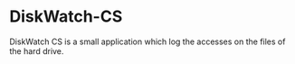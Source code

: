 # DiskWatch-CS
DiskWatch CS is a small application which log the accesses on the files of the hard drive.
